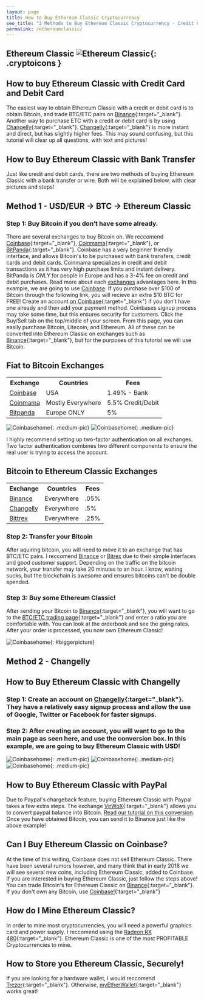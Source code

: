 ```yaml
---
layout: page
title: How to Buy Ethereum Classic Cryptocurrency
seo_title: "2 Methods to Buy Ethereum Classic Cryptocurrency - Credit Card, Debit Card and Bank"
permalink: /ethereumclassic/
---
```


## Ethereum Classic ![Ethereum Classic](/img/ETC.png){: .cryptoicons }	


## How to buy Ethereum Classic with Credit Card and Debit Card

The easiest way to obtain Ethereum Classic with a credit or debit card is to obtain Bitcoin, and trade BTC/ETC pairs on [Binance](https://www.binance.com/?ref=18991911){:target="_blank"}.  Another way to purchase ETC with a credit or debit card is by  using [Changelly](https://changelly.com/?ref_id=4af50f9c87f2){:target="_blank"}. [Changelly](https://changelly.com/?ref_id=4af50f9c87f2){:target="_blank"} is more instant and direct, but has slightly higher fees. This may sound confusing, but this tutorial will clear up all questions, with text and pictures!

## How to Buy Ethereum Classic with Bank Transfer

Just like credit and debit cards, there are two methods of buying Ethereum Classic with a bank transfer or wire. Both will be explained below, with clear pictures and steps!

## Method 1 - USD/EUR -> BTC -> Ethereum Classic


### Step 1: Buy Bitcoin if you don’t have some already.

There are several exchanges to buy Bitcoin on. We reccomend [Coinbase](https://www.coinbase.com/join/53bc38a3b11f6623df000004){:target="_blank"}, [Coinmama](https://www.coinmama.com/?ref=buyaltcoinsworldwideio){:target="_blank"}, or [BitPanda](https://www.bitpanda.com/?ref=7989064235904733469){:target="_blank"}. Coinbase has a very beginner friendly interface, and allows Bitcoin's to be purchased with bank transfers, credit cards and debit cards. Coinmama specializes in credit and debit transactions as it has very high purchase limits and instant delivery. BitPanda is *ONLY* for people in Europe and has a 3-4% fee on credit and debit purchases. Read more about each [exchanges](/exchanges/) advantages here. In this example, we are going to use [Coinbase](https://www.coinbase.com/join/53bc38a3b11f6623df000004). If you purchase over $100 of Bitcoin through the following link, you will recieve an extra $10 BTC for FREE! Create an account [on Coinbase](https://www.coinbase.com/join/53bc38a3b11f6623df000004){:target="_blank"} if you don’t have one already and then add your payment method. Coinbases signup process may take some time, but this ensures security for customers. Click the Buy/Sell tab on the top/middle of your screen. From this page, you can easily purchase Bitcoin, Litecoin, and Ethereum. All of these can be converted into Ethereum Classic on exchanges such as [Binance](https://www.binance.com/?ref=18991911){:target="_blank"}, but for the purposes of this tutorial we will use Bitcoin. 

## Fiat to Bitcoin Exchanges 
<table class="basic-table" align="center">
 <tr>
  <th>Exchange</th>
  <th>Countries</th>
  <th>Fees</th>
 </tr>

 <tr>
  <td><a href="https://www.coinbase.com/join/53bc38a3b11f6623df000004"> Coinbase</a></td>
  <td>USA</td>
  <td>1.49% - Bank </td>
 </tr>

 <tr>
  <td><a href="https://www.coinmama.com/?ref=buyaltcoinsworldwideio">Coinmama</a></td>
  <td>Mostly Everywhere</td>
  <td>5.5% Credit/Debit</td>
 </tr>
 <tr>
  <td><a href="https://www.bitpanda.com/?ref=7989064235904733469">Bitpanda</a></td>
  <td>Europe ONLY</td>
  <td>5%</td>
 </tr>
 
</table>

![Coinbasehome](/img/Coinbase3.png){: .medium-pic}
![Coinbasehome](/img/Coinbase2.png){: .medium-pic}


I highly recommend setting up two-factor authentication on all exchanges. Two factor authentication combines two different components to ensure the real user is trying to access the account. 

## Bitcoin to Ethereum Classic Exchanges 
<table class="basic-table" align="center">
 <tr>
  <th>Exchange</th>
  <th>Countries</th>
  <th>Fees</th>
 </tr>

 <tr>
  <td><a href="https://www.binance.com/?ref=18991911"> Binance</a></td>
  <td>Everywhere</td>
  <td>.05% </td>
 </tr>

 <tr>
  <td><a href="https://changelly.com/?ref_id=4af50f9c87f2">Changelly</a></td>
  <td>Everywhere</td>
  <td>.5%</td>
 </tr>
 <tr>
  <td><a href="https://bittrex.com/">Bittrex</a></td>
  <td>Everywhere</td>
  <td>.25%</td>
 </tr>
 
</table>

### Step 2: Transfer your Bitcoin

After aquiring bitcoin, you will need to move it to an exchange that has BTC/ETC pairs. I reccomend [Binance](https://launchpad.binance.com/register.html?ref=11566317) or [Bitrex]() due to their simple interfaces and good customer support. Depending on the traffic on the bitcoin network, your transfer may take 20 minutes to an hour. I know, waiting sucks, but the blockchain is awesome and ensures bitcoins can't be double spended. 

### Step 3: Buy some Ethereum Classic!

After sending your Bitcoin to [Binance](https://www.binance.com/?ref=18991911){:target="_blank"}, you will want to go to the [BTC/ETC trading page](https://www.binance.com/trade.html?symbol=ETC_BTC){:target="_blank"} and enter a ratio you are comfortable with. You can look at the orderbook and see the going rates. After your order is processed, you now own Ethereum Classic! 

![Coinbasehome](/img/etcex.png){: #biggerpicture}

##									Method 2 - Changelly

## How to Buy Ethereum Classic with Changelly

### Step 1: Create an account on [Changelly](https://changelly.com/?ref_id=4af50f9c87f2){:target="_blank"}. They have a relatively easy signup process and allow the use of Google, Twitter or Facebook for faster signups.

### Step 2: After creating an account, you will want to go to the main page as seen here, and use the conversion box. In this example, we are going to buy Ethereum Classic with USD! 

![Coinbasehome](/img/XRP2.png){: .medium-pic}
![Coinbasehome](/img/XRP.png){: .medium-pic}
![Coinbasehome](/img/XRP1.png){: .medium-pic}


## How to Buy Ethereum Classic with PayPal

Due to Paypal's chargeback feature, buying Ethereum Classic with Paypal takes a few extra steps. The exchange [VirWoX](https://www.virwox.com?r=22aa25){:target="_blank"} allows you to convert paypal balance into Bitcoin. [Read our tutorial on this conversion](/buy-bitcoin/paypal/). Once you have obtained Bitcoin, you can send it to Binance just like the above example!

## Can I Buy Ethereum Classic on Coinbase?

At the time of this writing, Coinbase does not sell Ethereum Classic. There have been several rumors however, and many think that in early 2018 we will see several new coins, including Ethereum Classic, added to Coinbase. If you are interested in buying Ethereum Classic, just follow the steps above! You can trade Bitcoin's for Ethereum Classic on [Binance](https://www.binance.com/?ref=18991911){:target="_blank"}. If you don't own any Bitcoin, use [Coinbase!](https://www.coinbase.com/join/53bc38a3b11f6623df000004){:target="_blank"}

## How do I Mine Ethereum Classic?

In order to mine most cryptocurrencies, you will need a powerful graphics card and power supply. I reccomend using the [Radeon RX 480](http://amzn.to/2fz5rEL){:target="_blank"}. Ethereum Classic is one of the most PROFITABLE Cryptocurrencies to mine.

## How to Store you Ethereum Classic, Securely!

 If you are looking for a hardware wallet, I would reccomend [Trezor](https://shop.trezor.io?a=cryptoking.io){:target="_blank"}. Otherwise, [myEtherWallet](https://www.myetherwallet.com){:target="_blank"} works great!


